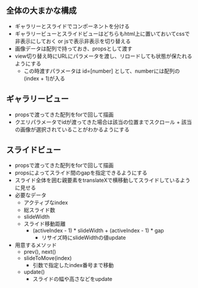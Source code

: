 ## 全体の大まかな構成
- ギャラリーとスライドでコンポーネントを分ける
- ギャラリービューとスライドビューはどちらもhtml上に置いておいてcssで非表示にしておく or jsで表示非表示を切り替える
- 画像データは配列で持っておき、propsとして渡す
- view切り替え時にURLにパラメータを渡し、リロードしても状態が保たれるようにする
  - この時渡すパラメータは id=[number] として、numberには配列の(index + 1)が入る

## ギャラリービュー
- propsで渡ってきた配列をforで回して描画
- クエリパラメータでidが渡ってきた場合は該当の位置までスクロール + 該当の画像が選択されていることがわかるようにする

## スライドビュー
- propsで渡ってきた配列をforで回して描画
- propsによってスライド間のgapを指定できるようにする
- スライド全体を囲む親要素をtranslateXで横移動してスライドしているように見せる
- 必要なデータ
  - アクティブなindex
  - 総スライド数
  - slideWidth
  - スライド移動距離
    - (activeIndex - 1) * slideWidth + (activeIndex - 1) * gap
      - リサイズ時にslideWidthの値update
- 用意するメソッド
  - prev(), next()
  - slideToMove(index)
    - 引数で指定したindex番号まで移動
  - update()
    - スライドの幅や高さなどをupdate